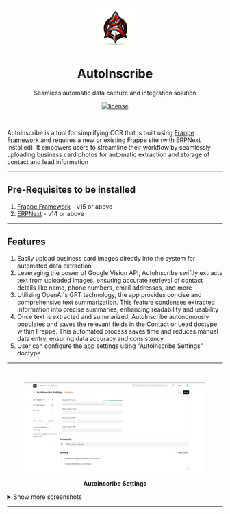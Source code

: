 <p align="center">
  <img src="autoinscribe_logo.png" alt="autoinscribe logo" height="100" />
  <h1 align="center">AutoInscribe</h1>
  <p align="center">Seamless automatic data capture and integration solution</p>
</p>
<p align="center">
  <a href="https://github.com/The-Commit-Company/autoinscribe/blob/main/LICENSE">
    <img alt="license" src="https://img.shields.io/badge/license-AGPLv3-blue">
  </a>
</p>

<br>

AutoInscribe is a tool for simplifying OCR that is built using [Frappe Framework](https://frappeframework.com) and requires a new or existing Frappe site (with ERPNext installed). It empowers users to streamline their workflow by seamlessly uploading business card photos for automatic extraction and storage of contact and lead information

<hr>

## Pre-Requisites to be installed

1. [Frappe Framework](https://frappeframework.com) - v15 or above
2. [ERPNext](https://erpnext.com/) - v14 or above

<hr>

## Features

1. Easily upload business card images directly into the system for automated data extraction
2. Leveraging the power of Google Vision API, AutoInscribe swiftly extracts text from uploaded images, ensuring accurate retrieval of contact details like name, phone numbers, email addresses, and more
3. Utilizing OpenAI's GPT technology, the app provides concise and comprehensive text summarization. This feature condenses extracted information into precise summaries, enhancing readability and usability
4. Once text is extracted and summarized, AutoInscribe autonomously populates and saves the relevant fields in the Contact or Lead doctype within Frappe. This automated process saves time and reduces manual data entry, ensuring data accuracy and consistency
5. User can configure the app settings using "AutoInscribe Settings" doctype

<hr>

<br>

<p align="center">
    <figure>
        <img width="1402" src="screenshots/autoinscribe-settings.png" alt="Private Channel" />
         <figcaption align="center">
            <b>Autoinscribe Settings</b>
        </figcaption>
    </figure>
</p>

<details>
  <summary>Show more screenshots</summary>
  

  <figure>
      <img width="1402" src="screenshots/upload-image-field.png" alt="Channel Members" />
      <figcaption align="center"><b>Upload Image Field</b></figcaption>
  </figure>
  
  <figure>
      <img width="1402" src="screenshots/autofilled-lead.png" alt="Adding Members to a channel" />
      <figcaption align="center"><b>Autofilled Lead</b></figcaption>
  </figure>
</details>

<hr>